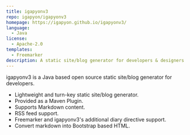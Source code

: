 ```yaml
---
title: igapyonv3
repo: igapyon/igapyonv3
homepage: https://igapyon.github.io/igapyonv3/
language:
  - Java
license:
  - Apache-2.0
templates:
  - Freemarker
description: A static site/blog generator for developers & designers
---
```


igapyonv3 is a Java based open source static site/blog generator for developers.

- Lightweight and turn-key static site/blog generator.
- Provided as a Maven Plugin.
- Supports Markdown content.
- RSS feed support.
- Freemarker and igapyonv3's additional diary directive support.
- Convert markdown into Bootstrap based HTML.
